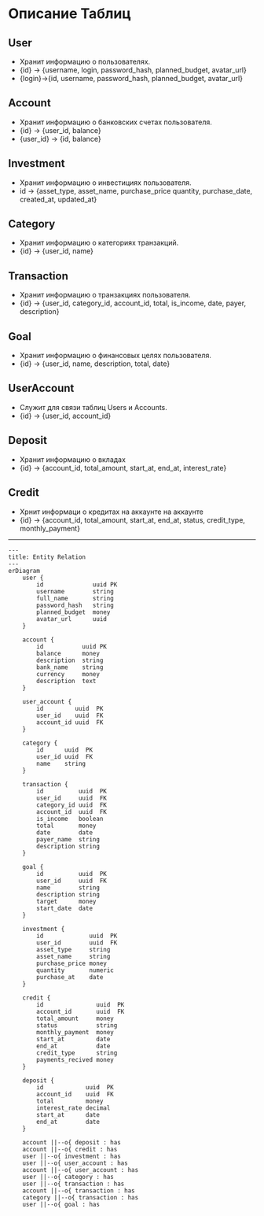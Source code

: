 # Описание Таблиц
## User
- Хранит информацию о пользователях.
- {id} -> {username, login, password_hash, planned_budget, avatar_url}
- {login}->{id, username, password_hash, planned_budget, avatar_url}
## Account
- Хранит информацию о банковских счетах пользователя.
- {id} -> {user_id, balance}
- {user_id} -> {id, balance}
## Investment
- Хранит информацию о инвестициях пользователя.
- id -> {asset_type, asset_name, purchase_price quantity, purchase_date, created_at, updated_at}
## Category
- Хранит информацию о категориях транзакций.
- {id} -> {user_id, name}
## Transaction
- Хранит информацию о транзакциях пользователя.
- {id} -> {user_id, category_id, account_id, total, is_income, date, payer, description}
## Goal
- Хранит информацию о финансовых целях пользователя.
- {id} -> {user_id, name, description, total, date}
## UserAccount
- Служит для связи таблиц Users и Accounts.
- {id} -> {user_id, account_id}
## Deposit
- Хранит информацию о вкладах
- {id} -> {account_id, total_amount, start_at, end_at, interest_rate}
## Credit
- Хрнит информаци о кредитах на аккаунте на аккаунте
- {id} -> {account_id, total_amount, start_at, end_at, status, credit_type, monthly_payment}



---


```mermaid
---
title: Entity Relation
---
erDiagram
    user {
        id              uuid PK
        username        string
        full_name       string
        password_hash   string
        planned_budget  money
        avatar_url      uuid
    }

    account {
        id           uuid PK
        balance      money
        description  string
        bank_name    string
        currency     money
        description  text
    }

    user_account {
        id         uuid  PK
        user_id    uuid  FK
        account_id uuid  FK
    }
    
    category {
        id      uuid  PK
        user_id uuid  FK
        name    string
    }

    transaction {
        id          uuid  PK
        user_id     uuid  FK
        category_id uuid  FK
        account_id  uuid  FK
        is_income   boolean
        total       money
        date        date
        payer_name  string
        description string
    }

    goal {
        id          uuid  PK
        user_id     uuid  FK
        name        string
        description string
        target      money
        start_date  date
    }

    investment {
        id             uuid  PK
        user_id        uuid  FK
        asset_type     string
        asset_name     string
        purchase_price money
        quantity       numeric 
        purchase_at    date
    }

    credit {
        id               uuid  PK
        account_id       uuid  FK        
        total_amount     money
        status           string
        monthly_payment  money
        start_at         date
        end_at           date
        credit_type      string
        payments_recived money
    }
    
    deposit {
        id            uuid  PK
        account_id    uuid  FK
        total         money
        interest_rate decimal
        start_at      date
        end_at        date
    }

    account ||--o{ deposit : has
    account ||--o{ credit : has
    user ||--o{ investment : has
    user ||--o{ user_account : has
    account ||--o{ user_account : has
    user ||--o{ category : has
    user ||--o{ transaction : has
    account ||--o{ transaction : has
    category ||--o{ transaction : has
    user ||--o{ goal : has
    
```
